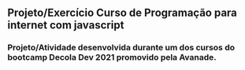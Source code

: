 ## Projeto/Exercício Curso de Programação para internet com javascript

### Projeto/Atividade desenvolvida durante um dos cursos do bootcamp Decola Dev 2021 promovido pela Avanade.
